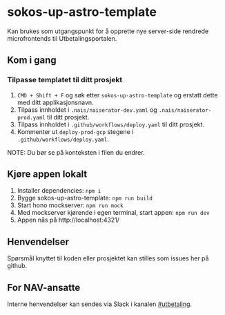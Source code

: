 # sokos-up-astro-template

Kan brukes som utgangspunkt for å opprette nye server-side rendrede microfrontends til Utbetalingsportalen.

## Kom i gang

### Tilpasse templatet til ditt prosjekt

1. `CMD + Shift + F` og søk etter `sokos-up-astro-template` og erstatt dette med ditt applikasjonsnavn.
2. Tilpass innholdet i `.nais/naiserator-dev.yaml` og `.nais/naiserator-prod.yaml` til ditt prosjekt.
3. Tilpass innholdet i `.github/workflows/deploy.yaml` til ditt prosjekt.
4. Kommenter ut `deploy-prod-gcp` stegene i `.github/workflows/deploy.yaml`.

NOTE: Du bør se på konteksten i filen du endrer.

## Kjøre appen lokalt

1. Installer dependencies: `npm i`
2. Bygge sokos-up-astro-template: `npm run build`
3. Start hono mockserver: `npm run mock`
4. Med mockserver kjørende i egen terminal, start appen: `npm run dev`
5. Appen nås på http://localhost:4321/

## Henvendelser

Spørsmål knyttet til koden eller prosjektet kan stilles som issues her på github.

## For NAV-ansatte

Interne henvendelser kan sendes via Slack i kanalen [#utbetaling](https://nav-it.slack.com/archives/CKZADNFBP).
